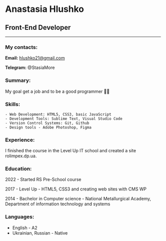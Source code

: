 # Anastasia Hlushko

## Front-End Developer

---

### My contacts:

**Email:** hlushko21@gmail.com

**Telegram:** @StasiaMore

### Summary:

My goal get a job and to be a good programmer :woman_technologist:

### Skills:

    - Web Development: HTML5, CSS3, basic JavaScript
    - Development Tools: Sublime Text, Visual Studio Code
    - Version Control Systems: Git, Github
    - Design tools - Adobe Photoshop, Figma

### Experience:

I finished the course in the Level Up IT school and created a site rolimpex.dp.ua.

### Education:

2022 - Started RS Pre-School course

2017 - Level Up - HTML5, CSS3 and creating web sites with CMS WP

2014 - Bachelor in Computer science - National Metallurgical Academy, Department of information technology and systems

### Languages:

- English - A2
- Ukrainian, Russian - Native
